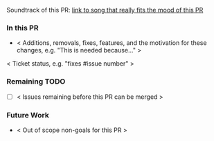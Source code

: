 Soundtrack of this PR: [link to song that really fits the mood of this PR]()

### In this PR
* < Additions, removals, fixes, features, and the motivation for these changes, e.g. "This is needed because..." >

< Ticket status, e.g. "fixes #issue number" > 

### Remaining TODO
- [ ] < Issues remaining before this PR can be merged >

### Future Work
* < Out of scope non-goals for this PR >

